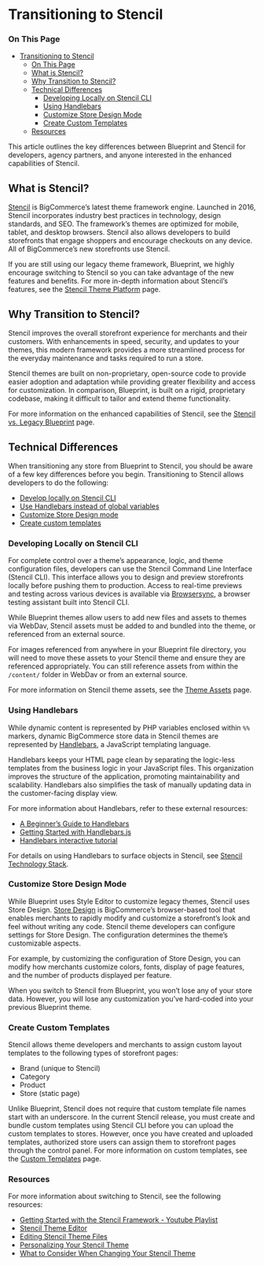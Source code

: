 # Transitioning to Stencil

<div class="otp" id="no-index">

### On This Page
- [Transitioning to Stencil](#Transitioning-to-Stencil)
    - [On This Page](#On-This-Page)
  - [What is Stencil?](#What-is-Stencil?)
  - [Why Transition to Stencil?](#Why-Transition-to-Stencil?)
  - [Technical Differences](#Technical-Differences)
    - [Developing Locally on Stencil CLI](#Developing-Locally-on-Stencil-CLI)
    - [Using Handlebars](#Using-Handlebars)
    - [Customize Store Design Mode](#Customize-Store-Design-Mode)
    - [Create Custom Templates](#Create-Custom-Templates)
  - [Resources](#Resources)

</div>

This article outlines the key differences between Blueprint and Stencil for developers, agency partners, and anyone interested in the enhanced capabilities of Stencil.

##  What is Stencil?

[Stencil](https://developer.bigcommerce.com/stencil-docs/getting-started/about-stencil) is BigCommerce’s latest theme framework engine. Launched in 2016, Stencil incorporates industry best practices in technology, design standards, and SEO. The framework’s themes are optimized for mobile, tablet, and desktop browsers. Stencil also allows developers to build storefronts that engage shoppers and encourage checkouts on any device. All of BigCommerce’s new storefronts use Stencil.

If you are still using our legacy theme framework, Blueprint, we highly encourage switching to Stencil so you can take advantage of the new features and benefits. For more in-depth information about Stencil’s features, see the [Stencil Theme Platform](https://support.bigcommerce.com/s/article/The-Stencil-Theme-Platform#features) page.

## Why Transition to Stencil?

Stencil improves the overall storefront experience for merchants and their customers. With enhancements in speed, security, and updates to your themes, this modern framework provides a more streamlined process for the everyday maintenance and tasks required to run a store.

Stencil themes are built on non-proprietary, open-source code to provide easier adoption and adaptation while providing greater flexibility and access for customization. In comparison, Blueprint, is built on a rigid, proprietary codebase, making it difficult to tailor and extend theme functionality.

For more information on the enhanced capabilities of Stencil, see the [Stencil vs. Legacy Blueprint](https://support.bigcommerce.com/s/article/The-Stencil-Theme-Platform#compare) page.

## Technical Differences

When transitioning any store from Blueprint to Stencil, you should be aware of a few key differences before you begin. Transitioning to Stencil allows developers to do the following:
- [Develop locally on Stencil CLI]()
- [Use Handlebars instead of global variables]()
- [Customize Store Design mode]()
- [Create custom templates]()


### Developing Locally on Stencil CLI

For complete control over a theme’s appearance, logic, and theme configuration files, developers can use the Stencil Command Line Interface (Stencil CLI). This interface allows you to design and preview storefronts locally before pushing them to production. Access to real-time previews and testing across various devices is available via [Browsersync](https://www.browsersync.io/), a browser testing assistant built into Stencil CLI.

While Blueprint themes allow users to add new files and assets to themes via WebDav, Stencil assets must be added to and bundled into the theme, or referenced from an external source.

For images referenced from anywhere in your Blueprint file directory, you will need to move these assets to your Stencil theme and ensure they are referenced appropriately. You can still reference assets from within the `/content/` folder in WebDav or from an external source.

For more information on Stencil theme assets, see the [Theme Assets](https://developer.bigcommerce.com/stencil-docs/storefront-customization/theme-assets) page.

### Using Handlebars

While dynamic content is represented by PHP variables enclosed within `%%` markers, dynamic BigCommerce store data in Stencil themes are represented by [Handlebars](https://handlebarsjs.com/), a JavaScript templating language.

Handlebars keeps your HTML page clean by separating the logic-less templates from the business logic in your JavaScript files. This organization improves the structure of the application, promoting maintainability and scalability. Handlebars also simplifies the task of manually updating data in the customer-facing display view.

For more information about Handlebars, refer to these external resources:
- [A Beginner’s Guide to Handlebars](https://www.sitepoint.com/a-beginners-guide-to-handlebars/)
- [Getting Started with Handlebars.js](http://blog.teamtreehouse.com/getting-started-with-handlebars-js)
- [Handlebars interactive tutorial](http://tryhandlebarsjs.com/)

For details on using Handlebars to surface objects in Stencil, see [Stencil Technology Stack](https://developer.bigcommerce.com/stencil-docs/getting-started/stencil-technology-stack).

### Customize Store Design Mode

While Blueprint uses Style Editor to customize legacy themes, Stencil uses Store Design. [Store Design](https://support.bigcommerce.com/s/article/Store-Design) is BigCommerce’s browser-based tool that enables merchants to rapidly modify and customize a storefront’s look and feel without writing any code. Stencil theme developers can configure settings for Store Design. The configuration determines the theme’s customizable aspects.

For example, by customizing the configuration of Store Design, you can modify how merchants customize colors, fonts, display of page features, and the number of products displayed per feature.

When you switch to Stencil from Blueprint, you won’t lose any of your store data. However, you will lose any customization you’ve hard-coded into your previous Blueprint theme.

### Create Custom Templates

Stencil allows theme developers and merchants to assign custom layout templates to the following types of storefront pages:
- Brand (unique to Stencil)
- Category
- Product
- Store (static page)

Unlike Blueprint, Stencil does not require that custom template file names start with an underscore. In the current Stencil release, you must create and bundle custom templates using Stencil CLI before you can upload the custom templates to stores. However, once you have created and uploaded templates, authorized store users can assign them to storefront pages through the control panel. For more information on custom templates, see the [Custom Templates](https://developer.bigcommerce.com/stencil-docs/storefront-customization/custom-templates) page.

### Resources

For more information about switching to Stencil, see the following resources:
- [Getting Started with the Stencil Framework - Youtube Playlist](https://www.youtube.com/watch?v=s5_GjU51h-w&list=PLwTYtMwfzbe7EZiIWPAmPtuwRHkY7BG-0&index=1)
- [Stencil Theme Editor](https://support.bigcommerce.com/s/article/Stencil-Themes)
- [Editing Stencil Theme Files](https://support.bigcommerce.com/s/article/Stencil-Themes#edit)
- [Personalizing Your Stencil Theme](https://support.bigcommerce.com/articles/Learning/Personalizing-your-New-Theme)
- [What to Consider When Changing Your Stencil Theme](https://support.bigcommerce.com/s/article/What-to-Consider-When-Changing-Your-Theme)

